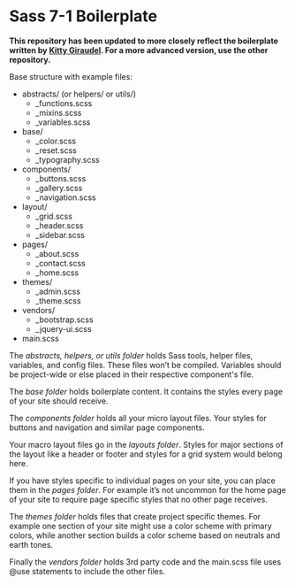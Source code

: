 # Sass 7-1 Boilerplate
**This repository has been updated to more closely reflect the boilerplate written by [Kitty Giraudel](https://github.com/KittyGiraudel/sass-boilerplate). For a more advanced version, use the other repository.**

Base structure with example files:
* abstracts/ (or helpers/ or utils/)
    * _functions.scss
    * _mixins.scss
    * _variables.scss
* base/
    * _color.scss
    * _reset.scss
    * _typography.scss
* components/
    * _buttons.scss
    * _gallery.scss
    * _navigation.scss
* layout/
    * _grid.scss
    * _header.scss
    * _sidebar.scss
* pages/
    * _about.scss
    * _contact.scss
    * _home.scss
* themes/
    * _admin.scss
    * _theme.scss
* vendors/
    * _bootstrap.scss
    * _jquery-ui.scss
* main.scss

The *abstracts, helpers, or utils folder* holds Sass tools, helper files, variables, and config files. These files won’t be compiled. Variables should be project-wide or else placed in their respective component's file.

The *base folder* holds boilerplate content. It contains the styles every page of your site should receive.

The *components folder* holds all your micro layout files. Your styles for buttons and navigation and similar page components.

Your macro layout files go in the *layouts folder*. Styles for major sections of the layout like a header or footer and styles for a grid system would belong here.

If you have styles specific to individual pages on your site, you can place them in the *pages folder*. For example it’s not uncommon for the home page of your site to require page specific styles that no other page receives.

The *themes folder* holds files that create project specific themes. For example one section of your site might use a color scheme with primary colors, while another section builds a color scheme based on neutrals and earth tones.

Finally the *vendors folder* holds 3rd party code and the main.scss file uses @use statements to include the other files.
